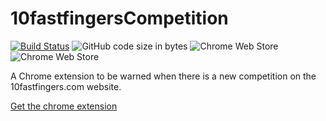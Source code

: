# 10fastfingersCompetition
[![Build Status](https://travis-ci.com/AzariasB/10fastfingersCompetition.svg?branch=v2.x)](https://travis-ci.com/AzariasB/10fastfingersCompetition)
![GitHub code size in bytes](https://img.shields.io/github/languages/code-size/AzariasB/10fastfingersCompetition.svg)
![Chrome Web Store](https://img.shields.io/chrome-web-store/users/jgnpbbnjekmldfdbgkmijclckednldll.svg)
![Chrome Web Store](https://img.shields.io/chrome-web-store/rating/jgnpbbnjekmldfdbgkmijclckednldll.svg)

A Chrome extension to be warned when there is a new competition on the 10fastfingers.com website.

[Get the chrome extension](https://chrome.google.com/webstore/detail/10fastfingercompetition/jgnpbbnjekmldfdbgkmijclckednldll)
